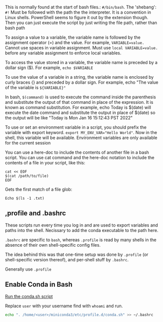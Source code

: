 
This is normally found at the start of bash files.: `#/bin/bash`. The 'shebang': `#!` Must be followed with the path the the interpreter. It is a convention in Linux shells. PowerShell seems to figure it out by the extension though. Then you can just execute the script by just writing the file path, rather than bash path

To assign a value to a variable, the variable name is followed by the assignment operator (=) and the value. For example, `VARIABLE=value.` Cannot use spaces in variable assignment. Must use `local VARIABLE=value.` before any variable assignment to enforce local variables.

To access the value stored in a variable, the variable name is preceded by a dollar sign ($). For example, `echo $VARIABLE`

To use the value of a variable in a string, the variable name is enclosed by curly braces {} and preceded by a dollar sign. For example, echo "The value of the variable is `${VARIABLE}"`

In bash, `$(command)` is used to execute the command inside the parenthesis and substitute the output of that command in place of the expression. It is known as command substitution. For example, echo Today is $(date) will execute the date command and substitute the output in place of $(date) so the output will be like "Today is Mon Jan 16 15:12:43 PST 2022"

To use or set an environment variable in a script, you should prefix the variable with export keyword. `export MY_ENV_VAR="Hello World"`. Now in the shell, this variable will be available. Environment variables are only available for the current session

You can use a here-doc to include the contents of another file in a bash script. You can use cat command and the here-doc notation to include the contents of a file in your script, like this:

```
cat << EOF
$(cat /path/to/file)
EOF
```

Gets the first match of a file glob:

```
Echo $(ls -1 .txt)
```


## ,profile and .bashrc

These scripts run every time you log in and are used to export variables and paths into the shell. Necissary to add the conda executable to the path here.

`.bashrc` are specific to `bash`, whereas `.profile` is read by many shells in the absence of their own shell-specific config files.

The idea behind this was that one-time setup was done by `.profile` (or shell-specific version thereof), and per-shell stuff by `.bashrc`.

Generally use `.profile`

## Enable Conda in Bash

[Run the conda.sh script](https://askubuntu.com/a/1080052)

Replace `user` with your username find with `whoami` and run.

```bash
echo ". /home/<user>/miniconda3/etc/profile.d/conda.sh" >> ~/.bashrc
```





